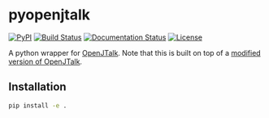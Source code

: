 # pyopenjtalk

[![PyPI](https://img.shields.io/pypi/v/pyopenjtalk.svg)](https://pypi.python.org/pypi/pyopenjtalk)
[![Build Status](https://travis-ci.org/r9y9/pyopenjtalk.svg?branch=master)](https://travis-ci.org/r9y9/pyopenjtalk)
[![Documentation Status](https://readthedocs.org/projects/pyopenjtalk/badge/?version=latest)](http://pyopenjtalk.readthedocs.io/en/latest/?badge=latest)
[![License](http://img.shields.io/badge/license-MIT-brightgreen.svg?style=flat)](LICENSE.md)

A python wrapper for [OpenJTalk](http://open-jtalk.sp.nitech.ac.jp/). Note that this is built on top of a [modified version of OpenJTalk](https://github.com/r9y9/open_jtalk).

## Installation

```bash
pip install -e .
```
